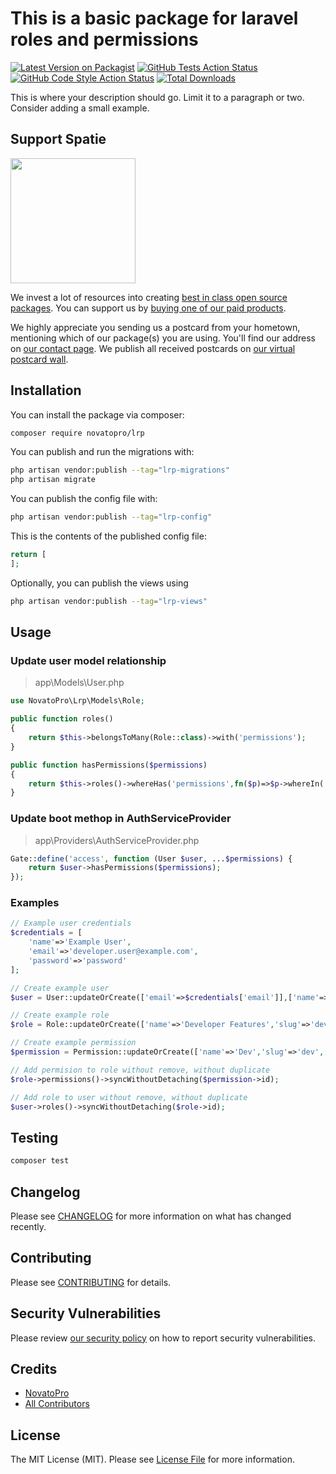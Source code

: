 # This is a basic package for laravel roles and permissions

[![Latest Version on Packagist](https://img.shields.io/packagist/v/novatopro/lrp.svg?style=flat-square)](https://packagist.org/packages/novatopro/lrp)
[![GitHub Tests Action Status](https://img.shields.io/github/actions/workflow/status/novatopro/lrp/run-tests.yml?branch=main&label=tests&style=flat-square)](https://github.com/novatopro/lrp/actions?query=workflow%3Arun-tests+branch%3Amain)
[![GitHub Code Style Action Status](https://img.shields.io/github/actions/workflow/status/novatopro/lrp/fix-php-code-style-issues.yml?branch=main&label=code%20style&style=flat-square)](https://github.com/novatopro/lrp/actions?query=workflow%3A"Fix+PHP+code+style+issues"+branch%3Amain)
[![Total Downloads](https://img.shields.io/packagist/dt/novatopro/lrp.svg?style=flat-square)](https://packagist.org/packages/novatopro/lrp)

This is where your description should go. Limit it to a paragraph or two. Consider adding a small example.

## Support Spatie

[<img src="https://avatars.githubusercontent.com/u/7535935?s=200&v=4" width="200px" />](https://spatie.be/github-ad-click/lrp)

We invest a lot of resources into creating [best in class open source packages](https://spatie.be/open-source). You can support us by [buying one of our paid products](https://spatie.be/open-source/support-us).

We highly appreciate you sending us a postcard from your hometown, mentioning which of our package(s) you are using. You'll find our address on [our contact page](https://spatie.be/about-us). We publish all received postcards on [our virtual postcard wall](https://spatie.be/open-source/postcards).

## Installation

You can install the package via composer:

```bash
composer require novatopro/lrp
```

You can publish and run the migrations with:

```bash
php artisan vendor:publish --tag="lrp-migrations"
php artisan migrate
```

You can publish the config file with:

```bash
php artisan vendor:publish --tag="lrp-config"
```

This is the contents of the published config file:

```php
return [
];
```

Optionally, you can publish the views using

```bash
php artisan vendor:publish --tag="lrp-views"
```

## Usage

### Update user model relationship

> app\Models\User.php

```php
use NovatoPro\Lrp\Models\Role;

public function roles()
{
    return $this->belongsToMany(Role::class)->with('permissions');
}

public function hasPermissions($permissions)
{
    return $this->roles()->whereHas('permissions',fn($p)=>$p->whereIn('slug',$permissions))->count();
}
```

### Update boot methop in AuthServiceProvider

> app\Providers\AuthServiceProvider.php

```php
Gate::define('access', function (User $user, ...$permissions) {
    return $user->hasPermissions($permissions);
});
```

### Examples
```php
// Example user credentials
$credentials = [
    'name'=>'Example User',
    'email'=>'developer.user@example.com',
    'password'=>'password'
];

// Create example user
$user = User::updateOrCreate(['email'=>$credentials['email']],['name'=>$credentials['name'],'password'=>Hash::make($credentials['password'])]);

// Create example role
$role = Role::updateOrCreate(['name'=>'Developer Features','slug'=>'developer-features']);

// Create example permission
$permission = Permission::updateOrCreate(['name'=>'Dev','slug'=>'dev','description'=>'Can see features in development']);

// Add permision to role without remove, without duplicate
$role->permissions()->syncWithoutDetaching($permission->id);

// Add role to user without remove, without duplicate
$user->roles()->syncWithoutDetaching($role->id);
```

## Testing

```bash
composer test
```

## Changelog

Please see [CHANGELOG](CHANGELOG.md) for more information on what has changed recently.

## Contributing

Please see [CONTRIBUTING](CONTRIBUTING.md) for details.

## Security Vulnerabilities

Please review [our security policy](../../security/policy) on how to report security vulnerabilities.

## Credits

- [NovatoPro](https://github.com/NovatoPro)
- [All Contributors](../../contributors)

## License

The MIT License (MIT). Please see [License File](LICENSE.md) for more information.
